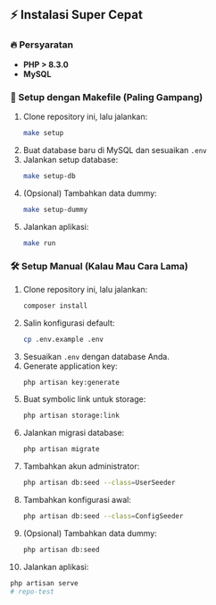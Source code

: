 ## ⚡ Instalasi Super Cepat
### 🔥 Persyaratan
- **PHP > 8.3.0**
- **MySQL**

### 🚀 Setup dengan Makefile (Paling Gampang)
1. Clone repository ini, lalu jalankan:
   ```sh
   make setup
   ```
2. Buat database baru di MySQL dan sesuaikan `.env`
3. Jalankan setup database:
   ```sh
   make setup-db
   ```
4. (Opsional) Tambahkan data dummy:
   ```sh
   make setup-dummy
   ```
5. Jalankan aplikasi:
   ```sh
   make run
   ```

### 🛠️ Setup Manual (Kalau Mau Cara Lama)
1. Clone repository ini, lalu jalankan:
   ```sh
   composer install
   ```
2. Salin konfigurasi default:
   ```sh
   cp .env.example .env
   ```
3. Sesuaikan `.env` dengan database Anda.
4. Generate application key:
   ```sh
   php artisan key:generate
   ```
5. Buat symbolic link untuk storage:
   ```sh
   php artisan storage:link
   ```
6. Jalankan migrasi database:
   ```sh
   php artisan migrate
   ```
7. Tambahkan akun administrator:
   ```sh
   php artisan db:seed --class=UserSeeder
   ```
8. Tambahkan konfigurasi awal:
   ```sh
   php artisan db:seed --class=ConfigSeeder
   ```
9. (Opsional) Tambahkan data dummy:
   ```sh
   php artisan db:seed
   ```
10. Jalankan aplikasi:
   ```sh
   php artisan serve
# repo-test
